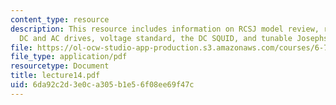 ```yaml
---
content_type: resource
description: This resource includes information on RCSJ model review, response to
  DC and AC drives, voltage standard, the DC SQUID, and tunable Josephson Junction.
file: https://ol-ocw-studio-app-production.s3.amazonaws.com/courses/6-763-applied-superconductivity-fall-2005/6da92c2d3e0ca305b1e56f08ee69f47c_lecture14.pdf
file_type: application/pdf
resourcetype: Document
title: lecture14.pdf
uid: 6da92c2d-3e0c-a305-b1e5-6f08ee69f47c
---
```

